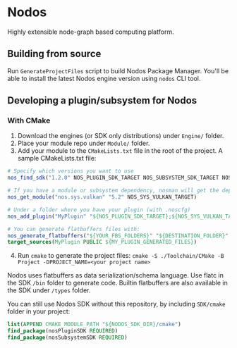 # Nodos

Highly extensible node-graph based computing platform. 

## Building from source
Run `GenerateProjectFiles` script to build Nodos Package Manager.
You'll be able to install the latest Nodos engine version using `nodos` CLI tool.

## Developing a plugin/subsystem for Nodos

### With CMake
1. Download the engines (or SDK only distributions) under `Engine/` folder.
2. Place your module repo under `Module/` folder.
3. Add your module to the `CMakeLists.txt` file in the root of the project.
A sample CMakeLists.txt file:
```cmake
# Specify which versions you want to use
nos_find_sdk("1.2.0" NOS_PLUGIN_SDK_TARGET NOS_SUBSYSTEM_SDK_TARGET NOS_SDK_DIR)

# If you have a module or subsystem dependency, nosman will get the dependency for you:
nos_get_module("nos.sys.vulkan" "5.2" NOS_SYS_VULKAN_TARGET)

# Under a folder where you have your plugin (with .noscfg)
nos_add_plugin("MyPlugin" "${NOS_PLUGIN_SDK_TARGET};${NOS_SYS_VULKAN_TARGET};${OTHER_DEPENDENCIES}" "${INCLUDE_FOLDERS}")

# You can generate flatbuffers files with:
nos_generate_flatbuffers("${YOUR_FBS_FOLDERS}" "${DESTINATION_FOLDER}" "cpp" "${FBS_INCLUDE_FOLDERS}" MY_PLUGIN_GENERATED_FILES)
target_sources(MyPlugin PUBLIC ${MY_PLUGIN_GENERATED_FILES})
```
4. Run `cmake` to generate the project files: `cmake -S ./Toolchain/CMake -B Project -DPROJECT_NAME=<your project name>`

Nodos uses flatbuffers as data serialization/schema language.
Use flatc in the SDK `/bin` folder to generate code.
Builtin flatbuffers are also available in the SDK under `/types` folder.

You can still use Nodos SDK without this repository, by including `SDK/cmake` folder in your project:
```cmake
list(APPEND CMAKE_MODULE_PATH "${NODOS_SDK_DIR}/cmake")
find_package(nosPluginSDK REQUIRED)
find_package(nosSubsystemSDK REQUIRED)
```
